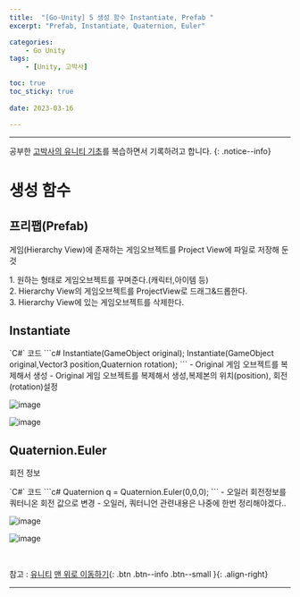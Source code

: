 ```yaml
---
title:  "[Go-Unity] 5 생성 함수 Instantiate, Prefab "
excerpt: "Prefab, Instantiate, Quaternion, Euler"

categories:
    - Go Unity
tags:
    - [Unity, 고박사]

toc: true
toc_sticky: true
 
date: 2023-03-16

---
```

- - -

공부한 [고박사의 유니티 기초](https://www.inflearn.com/course/%EA%B3%A0%EB%B0%95%EC%82%AC-%EC%9C%A0%EB%8B%88%ED%8B%B0-%EA%B8%B0%EC%B4%88/dashboard)를 복습하면서 기록하려고 합니다. 
{: .notice--info}

# 생성 함수

## 프리팹(Prefab)
게임(Hierarchy View)에 존재하는 게임오브젝트를 Project View에 파일로 저장해 둔 것  

1.&nbsp;원하는 형태로 게임오브젝트를 꾸며준다.(캐릭터,아이템 등)  
2.&nbsp;Hierarchy View의 게임오브젝트를 ProjectView로 드래그&드롭한다.  
3.&nbsp;Hierarchy View에 있는 게임오브젝트를 삭제한다.  

## Instantiate
<div class="notice--primary" markdown="1"> 
`C#` 코드 
  ```c#
    Instantiate(GameObject original);
    Instantiate(GameObject original,Vector3 position,Quaternion rotation);
  ```
- Original 게임 오브젝트를 복제해서 생성  
- Original 게임 오브젝트를 복제해서 생성,복제본의 위치(position), 회전(rotation)설정

</div>

![image](https://user-images.githubusercontent.com/96651722/225640736-3355a815-cefb-4375-8807-2e8954151928.png)  


![image](https://user-images.githubusercontent.com/96651722/225641592-6bbf96af-b47b-4c5c-8ccf-927ce01a45fc.png)


## Quaternion.Euler
회전 정보 

<div class="notice--primary" markdown="1"> 
`C#` 코드 
  ```c#
    Quaternion q = Quaternion.Euler(0,0,0);
  ```
- 오일러 회전정보를 쿼터니온 회전 값으로 변경
- 오일러, 쿼터니언 관련내용은 나중에 한번 정리해야겠다..

</div>

![image](https://user-images.githubusercontent.com/96651722/225645513-3647e90d-fdfd-402f-aa98-67722256bcdd.png)  

![image](https://user-images.githubusercontent.com/96651722/225645752-cf36fa1b-8b30-420f-a492-d3d9ceb48db4.png)

<br>

참고 : [유니티](https://docs.unity3d.com/kr/)
[맨 위로 이동하기](#){: .btn .btn--info .btn--small }{: .align-right}
<br>
- - -
